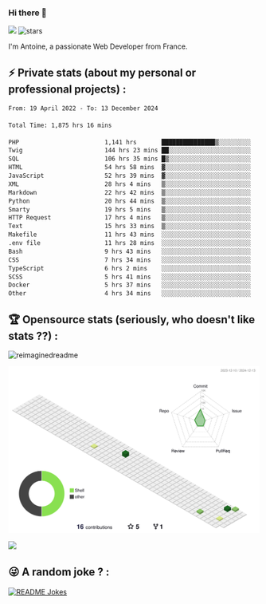 ### Hi there 👋

![](https://komarev.com/ghpvc/?username=niotna)
<img src="https://img.shields.io/github/stars/niotna?label=Stars" alt="stars">

I'm Antoine, a passionate Web Developer from France.

## :zap: Private stats (about my personal or professional projects) : 

<!--START_SECTION:waka-->

```txt
From: 19 April 2022 - To: 13 December 2024

Total Time: 1,875 hrs 16 mins

PHP                        1,141 hrs       ███████████████▒░░░░░░░░░   60.84 %
Twig                       144 hrs 23 mins ██░░░░░░░░░░░░░░░░░░░░░░░   07.70 %
SQL                        106 hrs 35 mins █▒░░░░░░░░░░░░░░░░░░░░░░░   05.68 %
HTML                       54 hrs 58 mins  ▓░░░░░░░░░░░░░░░░░░░░░░░░   02.93 %
JavaScript                 52 hrs 39 mins  ▓░░░░░░░░░░░░░░░░░░░░░░░░   02.81 %
XML                        28 hrs 4 mins   ▒░░░░░░░░░░░░░░░░░░░░░░░░   01.50 %
Markdown                   22 hrs 42 mins  ▒░░░░░░░░░░░░░░░░░░░░░░░░   01.21 %
Python                     20 hrs 44 mins  ▒░░░░░░░░░░░░░░░░░░░░░░░░   01.11 %
Smarty                     19 hrs 5 mins   ▒░░░░░░░░░░░░░░░░░░░░░░░░   01.02 %
HTTP Request               17 hrs 4 mins   ▒░░░░░░░░░░░░░░░░░░░░░░░░   00.91 %
Text                       15 hrs 33 mins  ▒░░░░░░░░░░░░░░░░░░░░░░░░   00.83 %
Makefile                   11 hrs 43 mins  ░░░░░░░░░░░░░░░░░░░░░░░░░   00.63 %
.env file                  11 hrs 28 mins  ░░░░░░░░░░░░░░░░░░░░░░░░░   00.61 %
Bash                       9 hrs 43 mins   ░░░░░░░░░░░░░░░░░░░░░░░░░   00.52 %
CSS                        7 hrs 34 mins   ░░░░░░░░░░░░░░░░░░░░░░░░░   00.40 %
TypeScript                 6 hrs 2 mins    ░░░░░░░░░░░░░░░░░░░░░░░░░   00.32 %
SCSS                       5 hrs 41 mins   ░░░░░░░░░░░░░░░░░░░░░░░░░   00.30 %
Docker                     5 hrs 37 mins   ░░░░░░░░░░░░░░░░░░░░░░░░░   00.30 %
Other                      4 hrs 34 mins   ░░░░░░░░░░░░░░░░░░░░░░░░░   00.24 %
```

<!--END_SECTION:waka-->

## :trophy: Opensource stats (seriously, who doesn't like stats ??) : 

<!---
[![Top Langs](https://github-readme-stats.vercel.app/api/top-langs/?username=niotna)](https://github.com/anuraghazra/github-readme-stats) 
-->
<img src="https://myreadme.vercel.app/api/embed/niotna?panels=userstatistics,toprepositories,toplanguages,commitgraph" alt="reimaginedreadme" />

![](./profile-3d-contrib/profile-green-animate.svg)

<img src="https://github-profile-trophy.vercel.app/?username=niotna&theme=juicyfresh&no-bg=true" />

## :stuck_out_tongue_winking_eye: A random joke ? : 

<a href="https://readme-jokes.vercel.app"><img align="center" src="https://readme-jokes.vercel.app/api" alt="README Jokes"></a>
